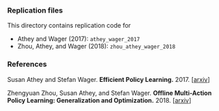 ### Replication files

This directory contains replication code for

* Athey and Wager (2017): `athey_wager_2017`
* Zhou, Athey, and Wager (2018): `zhou_athey_wager_2018`

### References

Susan Athey and Stefan Wager.
<b>Efficient Policy Learning.</b> 2017.
[<a href="https://arxiv.org/abs/1702.02896">arxiv</a>]

Zhengyuan Zhou, Susan Athey, and Stefan Wager.
<b>Offline Multi-Action Policy Learning: Generalization and Optimization.</b> 2018.
[<a href="https://arxiv.org/abs/1810.04778">arxiv</a>]
